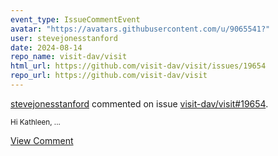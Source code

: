 ```yaml
---
event_type: IssueCommentEvent
avatar: "https://avatars.githubusercontent.com/u/9065541?"
user: stevejonesstanford
date: 2024-08-14
repo_name: visit-dav/visit
html_url: https://github.com/visit-dav/visit/issues/19654
repo_url: https://github.com/visit-dav/visit
---
```


<a href='https://github.com/stevejonesstanford' target='_blank'>stevejonesstanford</a> commented on issue <a href='https://github.com/visit-dav/visit/issues/19654' target='_blank'>visit-dav/visit#19654</a>.

<small>Hi Kathleen,...</small>

<a href='https://github.com/visit-dav/visit/issues/19654' target='_blank'>View Comment</a>